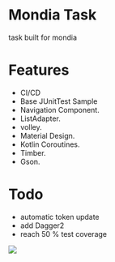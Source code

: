 # Mondia Task
task built for mondia 

# Features
- CI/CD 
- Base JUnitTest Sample 
- Navigation Component.
- ListAdapter.
- volley.
- Material Design.
- Kotlin Coroutines.
- Timber.
- Gson.

# Todo 
- automatic token update 
- add Dagger2  
- reach 50 % test coverage  



![](https://visitor-badge.glitch.me/badge?page_id=qenawi.mondia)